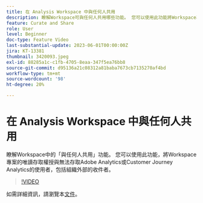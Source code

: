 ```yaml
---
title: 在 Analysis Workspace 中與任何人共用
description: 瞭解Workspace可與任何人共用哪些功能。 您可以使用此功能將Workspace專案的唯讀存取權授與無權存取Adobe Analytics或CJA的使用者，包括組織外的收件者。
feature: Curate and Share
role: User
level: Beginner
doc-type: Feature Video
last-substantial-update: 2023-06-01T00:00:00Z
jira: KT-13381
thumbnail: 3420093.jpeg
exl-id: 88285a1c-c1fb-4705-8eaa-347f5ea76bb8
source-git-commit: d95136a21c08312a81baba7673cb7135270af4bd
workflow-type: tm+mt
source-wordcount: '98'
ht-degree: 20%

---
```


# 在 Analysis Workspace 中與任何人共用

瞭解Workspace中的「與任何人共用」功能。 您可以使用此功能，將Workspace專案的唯讀存取權授與無法存取Adobe Analytics或Customer Journey Analytics的使用者，包括組織外部的收件者。

>[!VIDEO](https://video.tv.adobe.com/v/3452476/?learn=on&captions=chi_hant)

如需詳細資訊，請瀏覽本[文件](https://experienceleague.adobe.com/docs/analytics/analyze/analysis-workspace/curate-share/share-projects.html?lang=zh-Hant#share-public-link)。
